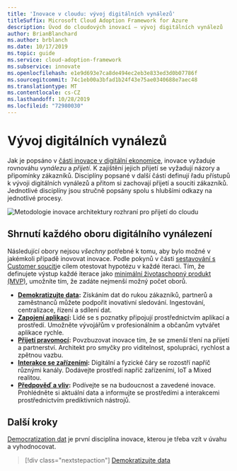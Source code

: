 ```yaml
---
title: 'Inovace v cloudu: vývoj digitálních vynálezů'
titleSuffix: Microsoft Cloud Adoption Framework for Azure
description: Úvod do cloudových inovací – vývoj digitálních vynálezů
author: BrianBlanchard
ms.author: brblanch
ms.date: 10/17/2019
ms.topic: guide
ms.service: cloud-adoption-framework
ms.subservice: innovate
ms.openlocfilehash: e1e9d693e7ca8de494ec2eb3e833ed3d0b07786f
ms.sourcegitcommit: 74c1eb00a3bfad1b24f43e75ae0340688e7aec48
ms.translationtype: MT
ms.contentlocale: cs-CZ
ms.lasthandoff: 10/28/2019
ms.locfileid: "72980030"
---
```

# <a name="developing-digital-inventions"></a>Vývoj digitálních vynálezů

Jak je popsáno v [části inovace v digitální ekonomice](./index.md), inovace vyžaduje rovnováhu *vynálezu* a *přijetí*. K zajištění jejich přijetí se vyžadují názory a připomínky zákazníků. Disciplíny popsané v další části definují řadu přístupů k vývoji digitálních vynálezů a přitom si zachovají přijetí a souciti zákazníků. Jednotlivé disciplíny jsou stručně popsány spolu s hlubšími odkazy na jednotlivé procesy.

![Metodologie inovace architektury rozhraní pro přijetí do cloudu](../../_images/innovate/innovate-methodology.png)

## <a name="summary-of-each-discipline-of-digital-invention"></a>Shrnutí každého oboru digitálního vynálezení

Následující obory nejsou *všechny* potřebné k tomu, aby bylo možné v jakémkoli případě inovovat inovace. Podle pokynů v části [sestavování s Customer soucit](./build.md)je cílem otestovat hypotézu v každé iteraci. Tím, že definujete výstup každé iterace jako [minimální životaschopný produkt (MVP)](https://docs.microsoft.com/azure/cloud-adoption-framework/govern/policy-compliance#minimum-viable-product-mvp-for-policy), umožníte tím, že zadáte nejmenší možný počet oborů.

- **[Demokratizujte data](./data.md):** Získáním dat do rukou zákazníků, partnerů a zaměstnanců můžete podpořit inovativní sledování. Ingestování, centralizace, řízení a sdílení dat.
- **[Zapojení aplikací](./apps.md):** Lidé se s poznatky připojují prostřednictvím aplikací a prostředí. Umožněte vývojářům v profesionálním a občanům vytvářet aplikace rychle.
- **[Přijetí pravomocí](./ci-cd.md):** Povzbuzovat inovace tím, že se zmenší tření na přijetí a partnerství. Architekt pro smyčky pro viditelnost, spolupráci, rychlost a zpětnou vazbu.
- **[Interakce se zařízeními](./devices.md):** Digitální a fyzické čáry se rozostří napříč různými kanály. Dodávejte prostředí napříč zařízeními, IoT a Mixed realitou.
- **[Předpověď a vliv](./predict.md):** Podívejte se na budoucnost a zavedené inovace. Prohlédněte si aktuální data a informujte se prostředími a interakcemi prostřednictvím prediktivních nástrojů.

## <a name="next-steps"></a>Další kroky

[Democratization dat](./data.md) je první disciplína inovace, kterou je třeba vzít v úvahu a vyhodnocovat.

> [!div class="nextstepaction"]
> [Demokratizujte data](./data.md)
